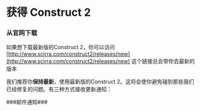 # 获得 Construct 2

### 从官网下载

如果想下载最新版的Construct 2，你可以访问[http://www.scirra.com/construct2/releases/new](http://www.scirra.com/construct2/releases/new)
这个链接总会带你去最新的版本

我们推荐你**保持最新**，使用最新版的Construct 2。这将会使你避免碰到那些我们已经修复的问题。有三种方式接收更新通知：

###邮件通知###









